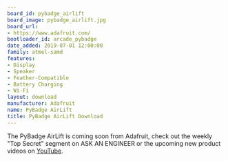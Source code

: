 ```yaml
---
board_id: pybadge_airlift
board_image: pybadge_airlift.jpg
board_url:
- https://www.adafruit.com/
bootloader_id: arcade_pybadge
date_added: 2019-07-01 12:00:00
family: atmel-samd
features:
- Display
- Speaker
- Feather-Compatible
- Battery Charging
- Wi-Fi
layout: download
manufacturer: Adafruit
name: PyBadge AirLift
title: PyBadge AirLift Download
---
```


The PyBadge AirLift is coming soon from Adafruit, check out the weekly "Top Secret" segment on ASK AN ENGINEER or the upcoming new product videos on [YouTube](https://www.youtube.com/adafruit).
